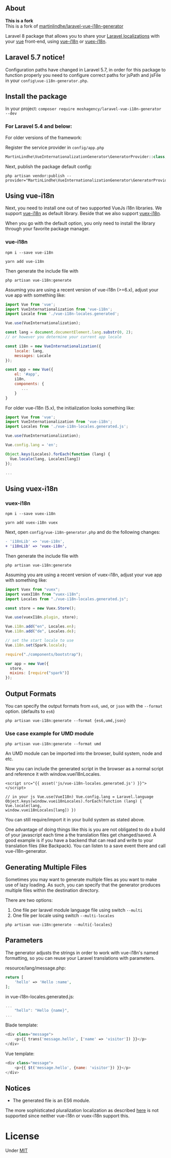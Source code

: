 ## About

**This is a fork**  
This is a fork of [martinlindhe/laravel-vue-i18n-generator](https://github.com/martinlindhe/laravel-vue-i18n-generator)

Laravel 8 package that allows you to share your [Laravel localizations](https://laravel.com/docs/5.8/localization)
with your [vue](http://vuejs.org/) front-end, using [vue-i18n](https://github.com/kazupon/vue-i18n) or [vuex-i18n](https://github.com/dkfbasel/vuex-i18n).

## Laravel 5.7 notice!

Configuration paths have changed in Laravel 5.7, in order for this package to function properly you need to configure correct paths for jsPath and jsFile in your `config\vue-i18n-generator.php`.

## Install the package

In your project:
`composer require moshagency/laravel-vue-i18n-generator --dev`

### For Laravel 5.4 and below:

For older versions of the framework:

Register the service provider in `config/app.php`

```php
MartinLindhe\VueInternationalizationGenerator\GeneratorProvider::class,
```

Next, publish the package default config:

```
php artisan vendor:publish --provider="MartinLindhe\VueInternationalizationGenerator\GeneratorProvider"
```

## Using vue-i18n

Next, you need to install one out of two supported VueJs i18n libraries. We support [vue-i18n](https://github.com/kazupon/vue-i18n) as default library. Beside that we also support [vuex-i18n](https://github.com/dkfbasel/vuex-i18n).

When you go with the default option, you only need to install the library through your favorite package manager.

### vue-i18n

```
npm i --save vue-i18n
```

```
yarn add vue-i18n
```

Then generate the include file with

```
php artisan vue-i18n:generate
```

Assuming you are using a recent version of vue-i18n (>=6.x), adjust your vue app with something like:

```js
import Vue from 'vue';
import VueInternationalization from 'vue-i18n';
import Locale from './vue-i18n-locales.generated';

Vue.use(VueInternationalization);

const lang = document.documentElement.lang.substr(0, 2);
// or however you determine your current app locale

const i18n = new VueInternationalization({
    locale: lang,
    messages: Locale
});

const app = new Vue({
    el: '#app',
    i18n,
    components: {
       ...
    }
}
```

For older vue-i18n (5.x), the initialization looks something like:

```js
import Vue from 'vue';
import VueInternationalization from 'vue-i18n';
import Locales from './vue-i18n-locales.generated.js';

Vue.use(VueInternationalization);

Vue.config.lang = 'en';

Object.keys(Locales).forEach(function (lang) {
  Vue.locale(lang, Locales[lang])
});

...
```

## Using vuex-i18n

### vuex-i18n

```
npm i --save vuex-i18n
```

```
yarn add vuex-i18n vuex
```

Next, open `config/vue-i18n-generator.php` and do the following changes:

```diff
- 'i18nLib' => 'vue-i18n',
+ 'i18nLib' => 'vuex-i18n',
```

Then generate the include file with

```
php artisan vue-i18n:generate
```

Assuming you are using a recent version of vuex-i18n, adjust your vue app with something like:

```js
import Vuex from "vuex";
import vuexI18n from "vuex-i18n";
import Locales from "./vue-i18n-locales.generated.js";

const store = new Vuex.Store();

Vue.use(vuexI18n.plugin, store);

Vue.i18n.add("en", Locales.en);
Vue.i18n.add("de", Locales.de);

// set the start locale to use
Vue.i18n.set(Spark.locale);

require("./components/bootstrap");

var app = new Vue({
  store,
  mixins: [require("spark")]
});
```

## Output Formats

You can specify the output formats from `es6`, `umd`, or `json` with the `--format` option. (defaults to `es6`)

```
php artisan vue-i18n:generate --format {es6,umd,json}
```

### Use case example for UMD module

```
php artisan vue-i18n:generate --format umd
```

An UMD module can be imported into the browser, build system, node and etc.

Now you can include the generated script in the browser as a normal script and reference it with window.vuei18nLocales.

```vue
<script src="{{ asset('js/vue-i18n-locales.generated.js') }}"></script>

// in your js Vue.use(VueI18n) Vue.config.lang = Laravel.language
Object.keys(window.vuei18nLocales).forEach(function (lang) { Vue.locale(lang,
window.vuei18nLocales[lang]) })
```

You can still require/import it in your build system as stated above.

One advantage of doing things like this is you are not obligated to do a build of your javascript each time a the translation files get changed/saved. A good example is if you have a backend that can read and write to your translation files (like Backpack). You can listen to a save event there and call vue-i18n-generator.

## Generating Multiple Files

Sometimes you may want to generate multiple files as you want to make use of lazy loading. As such, you can specify that the generator produces multiple files within the destination directory.

There are two options:

1. One file per laravel module language file using switch `--multi`
2. One file per locale using switch `--multi-locales`

```
php artisan vue-i18n:generate --multi{-locales}
```

## Parameters

The generator adjusts the strings in order to work with vue-i18n's named formatting,
so you can reuse your Laravel translations with parameters.

resource/lang/message.php:

```php
return [
    'hello' => 'Hello :name',
];
```

in vue-i18n-locales.generated.js:

```js
...
    "hello": "Hello {name}",
...
```

Blade template:

```php
<div class="message">
    <p>{{ trans('message.hello', ['name' => 'visitor']) }}</p>
</div>
```

Vue template:

```js
<div class="message">
    <p>{{ $t('message.hello', {name: 'visitor'}) }}</p>
</div>
```

## Notices

- The generated file is an ES6 module.

The more sophisticated pluralization localization as described [here](https://laravel.com/docs/5.5/localization#pluralization) is not supported since neither vue-i18n or vuex-i18n support this.

# License

Under [MIT](LICENSE)
